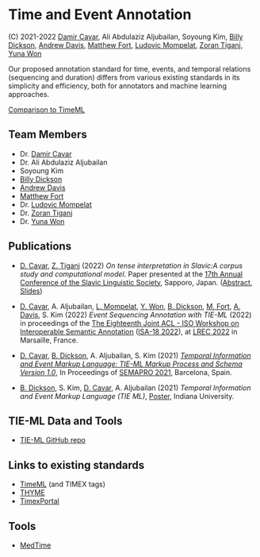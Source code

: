 # Time and Event Annotation

(C) 2021-2022 [Damir Cavar], Ali Abdulaziz Aljubailan, Soyoung Kim, [Billy Dickson], [Andrew Davis], [Matthew Fort], [Ludovic Mompelat], [Zoran Tiganj], [Yuna Won]



Our proposed annotation standard for time, events, and temporal relations (sequencing and duration) differs from various existing standards in its simplicity and efficiency, both for annotators and machine learning approaches.

[Comparison to TimeML](tieml.md)


## Team Members

- Dr. [Damir Cavar]
- Dr. Ali Abdulaziz Aljubailan
- Soyoung Kim
- [Billy Dickson]
- [Andrew Davis]
- [Matthew Fort]
- Dr. [Ludovic Mompelat]
- Dr. [Zoran Tiganj]
- Dr. [Yuna Won]


## Publications

- [D. Cavar], [Z. Tiganj] (2022) *On tense interpretation in Slavic:A corpus study and computational model*. Paper presented at the [17th Annual Conference of the Slavic Linguistic Society](https://sites.google.com/elms.hokudai.ac.jp/sls2021), Sapporo, Japan. ([Abstract](https://doc-14-7s-docs.googleusercontent.com/docs/securesc/gn4g3ht74ladj30feaeni6ib2bl5c1o5/70rvdo1h31c9k4p1gcnoa8plqaagk6ta/1663590075000/04054392440468297751/10576263158268115293/10xvF8jQgvTsmAitkbJKg71sUTRtnYmPP?ax=ALW9-sBNgyuxXQW7YgUV8l5QBHcNB8u3cAOObe4cVJziKuN-JqkgNwTSE36oxXsU2qtsFk9G9T8bksrMMDfOraZ3lk9Wl6KUeeYQSh0lSBEVUTs5IqlloNbmlWIrjyfiXmlLcMg6F9AITuEcuEwErYaolrwVJpQ3lefChjdN1nY4RYKkON4yF5U4Wex5MIJTcqoayRfAHlOrVo7b492ZWRbNvgpi2rBuksXzcOs8tU07b4RC01A9BD7vOMFtwcQtCGq4xWTPMM6at9ftisAE5ZLj-w5wou-OrzG_TY_4gcxP05vLWwP-xr49ycD0OC2kjOyZKLYU67gy7LtQpciDuW-4u-yB4F6pvGdAa9e90FACAFQ9KKEXLGyt8mVJQryFNtn8y4jHtF2eRc-4jCsa8dAEwdGYf578nHRJAjSdFXXfyo_LSfXFGDoptDPyg1jgxIsqNk5xVNd3b1MIrfBykwL-rHdT_kjCwh_plFY4tYFBxX8zvgfLdaMpJ7tqHqc0dgU3suYxKOlzZwNmX652kKiyUuPaAPL4uYsjchPDnOWXMjIrg82ICPCBnSywkjQAiLjlk0eNIVGSkX0txvStigb8s3vYiZWWzxQXTzdqHdl7YGn54qWljkIb2r8mnjiAdzn4IAcOd7yur9U_w8DuttBVxwBCB2KFiV-9CC7WG6oQw_Gxcv9Z-tfY6ksz4hdIwHcUlfWa4ExPugOJsFGS&uuid=d698703a-a203-4252-aa10-f7fe9aecdcad&authuser=0&nonce=1v5imqjv4s9jm&user=10576263158268115293&hash=4oolaiu07s8rfhn0qtjmuu7bo38vd9ra), [Slides](SLS-2022-Presentation.pdf))

- [D. Cavar], A. Aljubailan, [L. Mompelat], [Y. Won], [B. Dickson], [M. Fort], [A. Davis], S. Kim (2022) *Event Sequencing Annotation with TIE-ML* (2022) in proceedings of the [The Eighteenth Joint ACL - ISO Workshop on Interoperable Semantic Annotation](https://sigsem.uvt.nl/isa18/) ([ISA-18 2022](https://sigsem.uvt.nl/isa18/)), at [LREC 2022](https://lrec2022.lrec-conf.org/en/) in Marsaille, France.

- [D. Cavar], [B. Dickson], A. Aljubailan, S. Kim (2021) *[Temporal Information and Event Markup Language: TIE-ML Markup Process and Schema Version 1.0](https://arxiv.org/abs/2109.13892)*, In Proceedings of [SEMAPRO 2021](https://www.iaria.org/conferences2021/SEMAPRO21.html), Barcelona, Spain.

- [B. Dickson], S. Kim, [D. Cavar], A. Aljubailan (2021) *Temporal Information and Event Markup Language (TIE
ML)*, [Poster](TIEML_Poster_8_27.pdf), Indiana University.



## TIE-ML Data and Tools

- [TIE-ML GitHub repo](https://github.com/dcavar/tieml)


## Links to existing standards

- [TimeML](https://en.wikipedia.org/wiki/TimeML) (and TIMEX tags)
- [THYME](https://clear.colorado.edu/TemporalWiki/index.php/Main_Page)
- [TimexPortal](http://timexportal.wikidot.com/start)


## Tools

- [MedTime](https://github.com/OHNLP/MedTime)



[Damir Cavar]: https://www.linkedin.com/in/damircavar/ "Damir Cavar"
[D. Cavar]: https://www.linkedin.com/in/damircavar/ "Damir Cavar"
[Billy Dickson]: https://www.linkedin.com/in/billy-dickson/ "Billy G. Dickson"
[B. Dickson]: https://www.linkedin.com/in/billy-dickson/ "Billy G. Dickson"
[Andrew Davis]: https://www.linkedin.com/in/adavis94/ "Andrew Davis"
[A. Davis]: https://www.linkedin.com/in/adavis94/ "Andrew Davis"
[Matthew Fort]: https://www.linkedin.com/in/matthew-fort-07b802236/ "Matthew Fort"
[M. Fort]: https://www.linkedin.com/in/matthew-fort-07b802236/ "Matthew Fort"
[Ludovic Mompelat]: https://www.linkedin.com/in/ludovic-mompelat-8a1960b8/ "Ludovic Mompelat"
[L. Mompelat]: https://www.linkedin.com/in/ludovic-mompelat-8a1960b8/ "Ludovic Mompelat"
[Zoran Tiganj]: https://homes.luddy.indiana.edu/ztiganj/ "Zoran Tiganj"
[Z. Tiganj]: https://homes.luddy.indiana.edu/ztiganj/ "Zoran Tiganj"
[Yuna Won]: http://www.yunawon.net "Yuna Won"
[Y. Won]: http://www.yunawon.net "Yuna Won"
